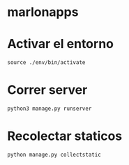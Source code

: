# marlonapps

# Activar el entorno
```
source ./env/bin/activate
```

# Correr server
```
python3 manage.py runserver
```

# Recolectar staticos
```
python manage.py collectstatic
```

